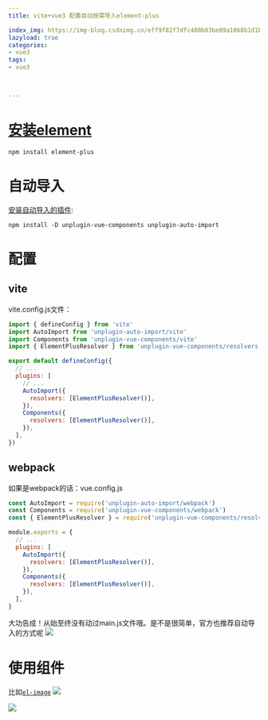 ```yaml
---
title: vite+vue3 配置自动按需导入element-plus

index_img: https://img-blog.csdnimg.cn/eff9f82f7dfc480b83be89a1068b1d1b.png
lazyload: true
categories:
- vue3
tags:
- vue3



---
```













# [安装element](https://element-plus.org/zh-CN/guide/installation.html#%E4%BD%BF%E7%94%A8%E5%8C%85%E7%AE%A1%E7%90%86%E5%99%A8)
```
npm install element-plus
```


# 自动导入
[安装自动导入的插件](https://element-plus.org/zh-CN/guide/quickstart.html#%E6%8C%89%E9%9C%80%E5%AF%BC%E5%85%A5):

```
npm install -D unplugin-vue-components unplugin-auto-import
```

# 配置
## vite
vite.config.js文件：

```javascript
import { defineConfig } from 'vite'
import AutoImport from 'unplugin-auto-import/vite'
import Components from 'unplugin-vue-components/vite'
import { ElementPlusResolver } from 'unplugin-vue-components/resolvers'

export default defineConfig({
  // ...
  plugins: [
    // ...
    AutoImport({
      resolvers: [ElementPlusResolver()],
    }),
    Components({
      resolvers: [ElementPlusResolver()],
    }),
  ],
})
```

## webpack

如果是webpack的话：vue.config.js

```javascript
const AutoImport = require('unplugin-auto-import/webpack')
const Components = require('unplugin-vue-components/webpack')
const { ElementPlusResolver } = require('unplugin-vue-components/resolvers')

module.exports = {
  // ...
  plugins: [
    AutoImport({
      resolvers: [ElementPlusResolver()],
    }),
    Components({
      resolvers: [ElementPlusResolver()],
    }),
  ],
}
```

大功告成！从始至终没有动过main.js文件哦。是不是很简单，官方也推荐自动导入的方式呢
![](https://img-blog.csdnimg.cn/eff9f82f7dfc480b83be89a1068b1d1b.png)

# 使用组件
比如[`el-image`](https://element-plus.org/en-US/component/image.html#basic-usage)
![](https://img-blog.csdnimg.cn/58bdc5b5d6e04a7baa42358e5af8ed3f.png)


![](https://img-blog.csdnimg.cn/9be61cb096094690b8bd4111ce3f3774.png)

